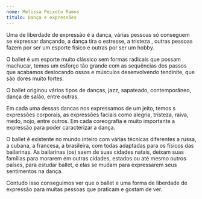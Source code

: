 ```yaml
---
nome: Melissa Peixoto Ramos
titulo: Dança e expressões
---
```


Uma de liberdade de expressão é a dança, várias pessoas só conseguem se expressar dançando, a dança tira o estresse, a tristeza , outras pessoas fazem por ser um esporte físico e outras por ser um hobby.

O ballet é um esporte muito clássico sem formas radicais que possam machucar, temos um esforço tão grande com as sequências dos passos que acabamos deslocando ossos e músculos desenvolvendo tendinite, que são dores muito fortes.

O ballet originou vários tipos de danças, jazz, sapateado, contemporâneo, dança de salão, entre outras.

Em cada uma dessas dancas nos expressamos de um jeito, temos s expressões corporais, as expressões faciais como alegria, tristeza, raiva, medo, nojo, entre outros. Em cada coreografia e muito importante a expressão para poder caracterizar a dança.

O ballet é existente no mundo inteiro com várias técnicas diferentes a russa, a cubana, a francesa, a brasileira, com todas adaptadas para os físicos das bailarinas. As bailarinas (os) saem de suas cidades natais, deixam suas famílias para morarem em outras cidades, estados ou até mesmo outros países, para estudar ballet, e elas se mudam para expressarem seus sentimentos na dança.

Contudo isso conseguimos ver que o ballet e uma forma de liberdade de expressão para muitas pessoas que praticam e gostam de ver.
